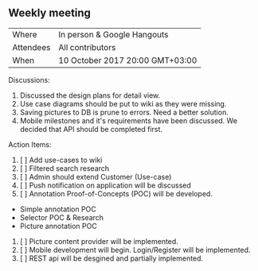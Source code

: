 ## Weekly meeting

| | |
|-|-|
| Where | In person & Google Hangouts |
| Attendees | All contributors |
| When | 10 October 2017 20:00 GMT+03:00 |

Discussions:
1. Discussed the design plans for detail view.
1. Use case diagrams should be put to wiki as they were missing.
1. Saving pictures to DB is prune to errors. Need a better solution.
1. Mobile milestones and it's requirements have been discussed. We decided that API should be completed first.

Action Items:
1. [ ] Add use-cases to wiki
1. [ ] Filtered search research
1. [ ] Admin should extend Customer (Use-case)
1. [ ] Push notification on application will be discussed
1. [ ] Annotation Proof-of-Concepts (POC) will be developed.
* Simple annotation POC
* Selector POC & Research
* Picture annotation POC
1. [ ] Picture content provider will be implemented.
1. [ ] Mobile development will begin. Login/Register will be implemented.
1. [ ] REST api will be desgined and partially implemented.
